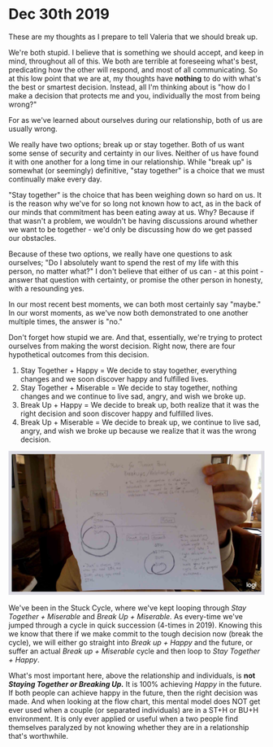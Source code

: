 # Dec 30th 2019

These are my thoughts as I prepare to tell Valeria that we should break up.

We're both stupid. I believe that is something we should accept, and keep in mind, throughout all of this. We both are terrible at foreseeing what's best, predicating how the other will respond, and most of all communicating. So at this low point that we are at, my thoughts have **nothing** to do with what's the best or smartest decision. Instead, all I'm thinking about is "how do I make a decision that protects me and you, individually the most from being wrong?"

For as we've learned about ourselves during our relationship, both of us are usually wrong.

We really have two options; break up or stay together. Both of us want some sense of security and certainty in our lives. Neither of us have found it with one another for a long time in our relationship. While "break up" is somewhat (or seemingly) definitive, "stay together" is a choice that we must continually make every day. 

"Stay together" is the choice that has been weighing down so hard on us. It is the reason why we've for so long not known how to act, as in the back of our minds that commitment has been eating away at us. Why? Because if that wasn't a problem, we wouldn't be having discussions around whether we want to be together - we'd only be discussing how do we get passed our obstacles.

Because of these two options, we really have one questions to ask ourselves; "Do I absolutely want to spend the rest of my life with this person, no matter what?" I don't believe that either of us can - at this point - answer that question with certainty, or promise the other person in honesty, with a resounding yes.

In our most recent best moments, we can both most certainly say "maybe." In our worst moments, as we've now both demonstrated to one another multiple times, the answer is "no."

Don't forget how stupid we are. And that, essentially, we're trying to protect ourselves from making the worst decision. Right now, there are four hypothetical outcomes from this decision.

1. Stay Together + Happy = We decide to stay together, everything changes and we soon discover happy and fulfilled lives.
2. Stay Together + Miserable = We decide to stay together, nothing changes and we continue to live sad, angry, and wish we broke up.
3. Break Up + Happy = We decide to break up, both realize that it was the right decision and soon discover happy and fulfilled lives.
4. Break Up + Miserable = We decide to break up, we continue to live sad, angry, and wish we broke up because we realize that it was the wrong decision.

![Dec%2030th%202019%20a85e366b34ca47598f608bee7e310924/2019-12-30_17-25-48.jpg](Dec%2030th%202019%20a85e366b34ca47598f608bee7e310924/2019-12-30_17-25-48.jpg)

We've been in the Stuck Cycle,  where we've kept looping through *Stay Together + Miserable* and *Break Up + Miserable.* As every-time we've jumped through a cycle in quick succession (4-times in 2019). Knowing this we know that there if we make commit to the tough decision now (break the cycle), we will either go straight into *Break up + Happy* and the future, or suffer an actual *Break up + Miserable* cycle and then loop to *Stay Together + Happy*.  

What's most important here, above the relationship and individuals, is **not *Staying Together or Breaking Up.*** It is 100% achieving *Happy* in the future. If both people can achieve happy in the future, then the right decision was made. And when looking at the flow chart, this mental model does NOT get ever used when a couple (or separated individuals) are in a ST+H or BU+H environment. It is only ever applied or useful when a two people find themselves paralyzed by not knowing whether they are in a relationship that's worthwhile.